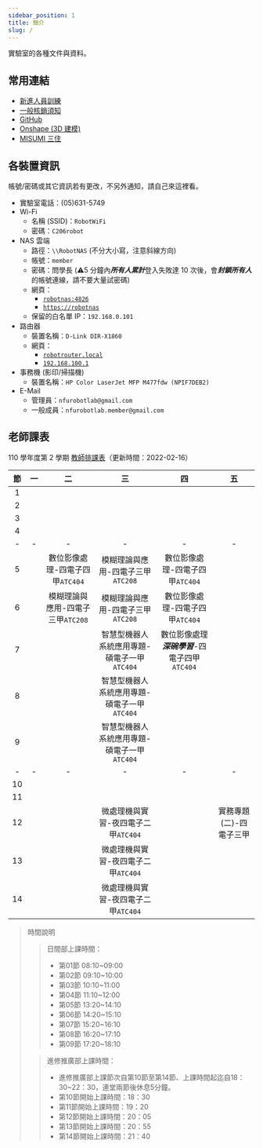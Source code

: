 ```yaml
---
sidebar_position: 1
title: 簡介
slug: /
---
```


實驗室的各種文件與資料。

## 常用連結
- [新進人員訓練](./orientation-training)
- [一般核銷須知](./administrative-affairs/general-reimburse-instructions)
- [GitHub](https://github.com/nfu-irs-lab)
- [Onshape (3D 建模)](https://cad.onshape.com/)
- [MISUMI 三住](https://tw.misumi-ec.com/)

## 各裝置資訊

帳號/密碼或其它資訊若有更改，不另外通知，請自己來這裡看。

- 實驗室電話：(05)631-5749
- Wi-Fi
    - 名稱 (SSID)：`RobotWiFi`
    - 密碼：`C206robot`
- NAS 雲端
    - 路徑：`\\RobotNAS` (不分大小寫，注意斜線方向)
    - 帳號：`member`
    - 密碼：問學長 (:warning:5 分鐘內***所有人累計***登入失敗達 10 次後，會***封鎖所有人***的帳號連線，請不要大量試密碼)
    - 網頁：
        - [`robotnas:4826`](http://robotnas:4826)
        - [`https://robotnas`](https://robotnas)
    - 保留的白名單 IP：`192.168.0.101`
- 路由器
    - 裝置名稱：`D-Link DIR-X1860`
    - 網頁：
        - [`robotrouter.local`](http://robotrouter.local)
        - [`192.168.100.1`](http://192.168.100.1)
- 事務機 (影印/掃描機)
    - 裝置名稱：`HP Color LaserJet MFP M477fdw (NPIF7DEB2)`
- E-Mail
    - 管理員：`nfurobotlab@gmail.com`
    - 一般成員：`nfurobotlab.member@gmail.com`

## 老師課表

110 學年度第 2 學期 [教師排課表](https://qry.nfu.edu.tw/jteacher.php)（更新時間：2022-02-16）

|  節   |  一   |                二                 |                     三                      |                      四                       |           五            |
| :---: | :---: | :-------------------------------: | :-----------------------------------------: | :-------------------------------------------: | :---------------------: |
|   1   |       |                                   |                                             |                                               |
|   2   |       |                                   |                                             |                                               |
|   3   |       |                                   |                                             |                                               |
|   4   |       |                                   |                                             |                                               |
|   -   |   -   |                 -                 |                      -                      |                       -                       |            -            |
|   5   |       |  數位影像處理-四電子四甲`ATC404`  |      模糊理論與應用-四電子三甲`ATC208`      |        數位影像處理-四電子四甲`ATC404`        |
|   6   |       | 模糊理論與應用-四電子三甲`ATC208` |      模糊理論與應用-四電子三甲`ATC208`      |        數位影像處理-四電子四甲`ATC404`        |
|   7   |       |                                   | 智慧型機器人系統應用專題-碩電子一甲`ATC404` | 數位影像處理***深碗學習***-四電子四甲`ATC404` |
|   8   |       |                                   | 智慧型機器人系統應用專題-碩電子一甲`ATC404` |                                               |
|   9   |       |                                   | 智慧型機器人系統應用專題-碩電子一甲`ATC404` |                                               |
|   -   |   -   |                 -                 |                      -                      |                       -                       |            -            |
|  10   |       |                                   |                                             |                                               |
|  11   |       |                                   |                                             |                                               |
|  12   |       |                                   |     微處理機與實習-夜四電子二甲`ATC404`     |                                               | 實務專題(二)-四電子三甲 |
|  13   |       |                                   |     微處理機與實習-夜四電子二甲`ATC404`     |                                               |
|  14   |       |                                   |     微處理機與實習-夜四電子二甲`ATC404`     |                                               |

> 時間說明
>> 日間部上課時間：
>> - 第01節 08:10~09:00
>> - 第02節 09:10~10:00
>> - 第03節 10:10~11:00
>> - 第04節 11:10~12:00
>> - 第05節 13:20~14:10
>> - 第06節 14:20~15:10
>> - 第07節 15:20~16:10
>> - 第08節 16:20~17:10
>> - 第09節 17:20~18:10
>
>> 進修推廣部上課時間：
>> - 進修推廣部上課節次⾃第10節⾄第14節、上課時間起迄⾃18：30~22：30，連堂兩節後休息5分鐘。
>> - 第10節開始上課時間：18：30
>> - 第11節開始上課時間：19：20
>> - 第12節開始上課時間：20：05
>> - 第13節開始上課時間：20：55
>> - 第14節開始上課時間：21：40

